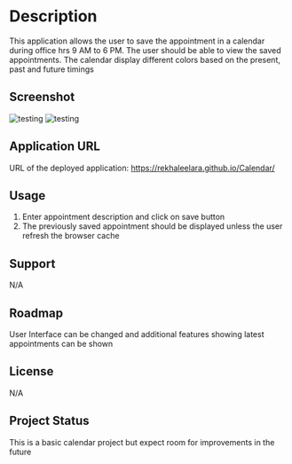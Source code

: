 # Description

This application allows the user to save the appointment in a calendar during office hrs 9 AM to 6 PM. 
The user should be able to view the saved appointments.
The calendar display different colors based on the present, past and future timings

## Screenshot
![testing](./Develop/assets/images/screenshot1.png)
![testing](./Develop/assets/images/screenshot2.png)

## Application URL

URL of the deployed application: https://rekhaleelara.github.io/Calendar/

## Usage

1. Enter appointment description and click on save button
2. The previously saved appointment should be displayed unless the user refresh the browser cache

## Support

N/A

## Roadmap

User Interface can be changed and additional features showing latest appointments can be shown

## License

N/A

## Project Status

This is a basic calendar project but expect room for improvements in the future